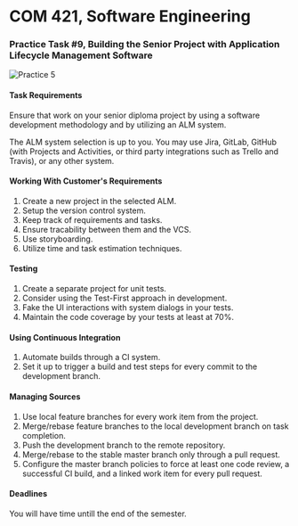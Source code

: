 # COM 421, Software Engineering
### Practice Task #9, Building the Senior Project with Application Lifecycle Management Software

![Practice 5](http://i.imgur.com/kV03AFB.png)

#### Task Requirements

Ensure that work on your senior diploma project by using a software development
methodology and by utilizing an ALM system.

The ALM system selection is up to you. You may use Jira, GitLab, GitHub (with
Projects and Activities, or third party integrations such as Trello and Travis),
or any other system.

#### Working With Customer's Requirements

1. Create a new project in the selected ALM.
2. Setup the version control system.
3. Keep track of requirements and tasks.
4. Ensure tracability between them and the VCS.
5. Use storyboarding.
6. Utilize time and task estimation techniques.

#### Testing

1. Create a separate project for unit tests.
2. Consider using the Test-First approach in development.
3. Fake the UI interactions with system dialogs in your tests.
4. Maintain the code coverage by your tests at least at 70%.

#### Using Continuous Integration

1. Automate builds through a CI system.
2. Set it up to trigger a build and test steps for every commit to the
   development branch.

#### Managing Sources

1. Use local feature branches for every work item from the project.
2. Merge/rebase feature branches to the local development branch on task completion.
3. Push the development branch to the remote repository.
4. Merge/rebase to the stable master branch only through a pull request.
5. Configure the master branch policies to force at least one code review, a
   successful CI build, and a linked work item for every pull request.

#### Deadlines

You will have time untill the end of the semester.

